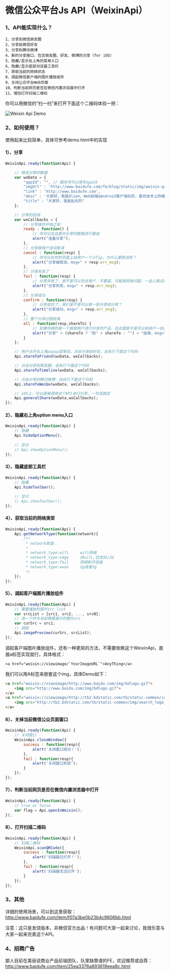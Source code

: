 微信公众平台Js API（WeixinApi）
=======================================

### 1、API能实现什么？
	1、分享到微信朋友圈
	2、分享给微信好友
	3、分享到腾讯微博
	4、新的分享接口，包含朋友圈、好友、微博的分享（for iOS）
	5、隐藏/显示右上角的菜单入口
	6、隐藏/显示底部浏览器工具栏
	7、获取当前的网络状态
	8、调起微信客户端的图片播放组件
	9、关闭公众平台Web页面
    10、判断当前网页是否在微信内置浏览器中打开
    11、增加打开扫描二维码

你可以用微信的“扫一扫”来打开下面这个二维码体验一把：

![Weixin Api Demo](http://www.baidufe.com/upload/images/2014-06-14_3.47.02.png)

### 2、如何使用？
使用起来比较简单，具体可参考demo.html中的实现

#### 1）、分享
```javascript
WeixinApi.ready(function(Api) {

    // 微信分享的数据
    var wxData = {
        "appId": "", // 服务号可以填写appId
        "imgUrl" : 'http://www.baidufe.com/fe/blog/static/img/weixin-qrcode-2.jpg',
        "link" : 'http://www.baidufe.com',
        "desc" : '大家好，我是Alien，Web前端&Android客户端码农，喜欢技术上的瞎倒腾！欢迎多交流',
        "title" : "大家好，我是赵先烈"
    };

    // 分享的回调
    var wxCallbacks = {
        // 分享操作开始之前
        ready : function() {
            // 你可以在这里对分享的数据进行重组
            alert("准备分享");
        },
        // 分享被用户自动取消
        cancel : function(resp) {
            // 你可以在你的页面上给用户一个小Tip，为什么要取消呢？
            alert("分享被取消，msg=" + resp.err_msg);
        },
        // 分享失败了
        fail : function(resp) {
            // 分享失败了，是不是可以告诉用户：不要紧，可能是网络问题，一会儿再试试？
            alert("分享失败，msg=" + resp.err_msg);
        },
        // 分享成功
        confirm : function(resp) {
            // 分享成功了，我们是不是可以做一些分享统计呢？
            alert("分享成功，msg=" + resp.err_msg);
        },
        // 整个分享过程结束
        all : function(resp,shareTo) {
            // 如果你做的是一个鼓励用户进行分享的产品，在这里是不是可以给用户一些反馈了？
            alert("分享" + (shareTo ? "到" + shareTo : "") + "结束，msg=" + resp.err_msg);
        }
    };

    // 用户点开右上角popup菜单后，点击分享给好友，会执行下面这个代码
    Api.shareToFriend(wxData, wxCallbacks);

    // 点击分享到朋友圈，会执行下面这个代码
    Api.shareToTimeline(wxData, wxCallbacks);

    // 点击分享到腾讯微博，会执行下面这个代码
    Api.shareToWeibo(wxData, wxCallbacks);

    // iOS上，可以直接调用这个API进行分享，一句话搞定
    Api.generalShare(wxData,wxCallbacks);
});
```

#### 2）、隐藏右上角option menu入口
```javascript
WeixinApi.ready(function(Api) {
	// 隐藏
	Api.hideOptionMenu();
	
	// 显示
	// Api.showOptionMenu();
});
```

#### 3）、隐藏底部工具栏
```javascript
WeixinApi.ready(function(Api) {
	// 隐藏
	Api.hideToolbar();
	
	// 显示
	// Api.showToolbar();
});
```

#### 4）、获取当前的网络类型
```javascript
WeixinApi.ready(function(Api) {
	Api.getNetworkType(function(network){
		/**
		 * network取值：
		 *
		 * network_type:wifi     wifi网络
	     * network_type:edge     非wifi,包含3G/2G
	     * network_type:fail     网络断开连接
	     * network_type:wwan     2g或者3g
	     */
	});
});
```

#### 5）、调起客户端图片播放组件
```javascript
WeixinApi.ready(function(Api) {
	// 需要播放的图片src list
	var srcList = [src1, src2, ..., srcN];
	// 选一个作为当前需要展示的图片src
	var curSrc = src1;
	// 调起
	Api.imagePreview(curSrc, srcList);
});
```

调起客户端图片播放组件，还有一种更屌的方法，不需要依赖这个WeixinApi，直接a标签实现就行，具体格式：


	<a href="weixin://viewimage/`YourImageURL`">AnyThing</a>


我们可以用A标签来嵌套这个img，具体Demo如下：

```html
<a href="weixin://viewimage/http://www.baidu.com/img/bdlogo.gif">
	<img src="http://www.baidu.com/img/bdlogo.gif">
</a>
<a href="weixin://viewimage/http://tb2.bdstatic.com/tb/static-common/img/search_logo_big_6a13b553.gif">
	<img src="http://tb2.bdstatic.com/tb/static-common/img/search_logo_big_6a13b553.gif">
</a>
```

#### 6）、关掉当前微信公众页面窗口
```javascript
WeixinApi.ready(function(Api) {	
	// 关闭窗口
    WeixinApi.closeWindow({
        success : function(resp){
            alert('关闭窗口成功！');
        },
        fail : function(resp){
            alert('关闭窗口失败');
        }
    });
});
```

#### 7）、判断当前网页是否在微信内置浏览器中打开
```javascript
WeixinApi.ready(function(Api) {
	// true or false
	var flag = Api.openInWeixin();
});
```

#### 8）、打开扫描二维码
```javascript
WeixinApi.ready(function(Api) {
	// 扫描二维码
    WeixinApi.scanQRCode({
        success : function(resp){
            alert('扫描器已打开！');
        },
        fail : function(resp){
            alert('扫描器无法打开');
        }
    });
});
```

### 3、其他
详细的使用场景，可以到这里获取：http://www.baidufe.com/item/f07a3be0b23b4c9606bb.html

注意：这只是发烧版本，非微信官方出品！有问题可大家一起来讨论，我很乐意与大家一起来完善这个API。

### 4、招聘广告
鄙人目前在美丽说商业产品前端团队，队里缺靠谱的FE，欢迎推荐或自荐：http://www.baidufe.com/item/25ea3376a893619eea8c.html